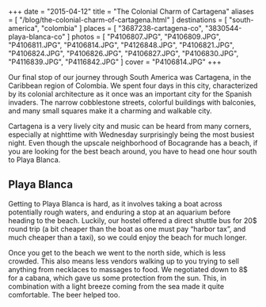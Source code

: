 +++
date    = "2015-04-12"
title   = "The Colonial Charm of Cartagena"
aliases = [ "/blog/the-colonial-charm-of-cartagena.html" ]
destinations = [ "south-america", "colombia" ]
places  = [ "3687238-cartagena-co", "3830544-playa-blanca-co" ]
photos  = [
  "P4106807.JPG", "P4106809.JPG", "P4106811.JPG", "P4106814.JPG", "P4126848.JPG",
  "P4106821.JPG", "P4106824.JPG", "P4106826.JPG", "P4106827.JPG", "P4106830.JPG",
  "P4116839.JPG", "P4116842.JPG"
]
cover = "P4106814.JPG"
+++

Our final stop of our journey through South America was Cartagena, in the Caribbean region of Colombia. We spent four days in this city, characterized by its colonial architecture as it once was an important city for the Spanish invaders. The narrow cobblestone streets, colorful buildings with balconies, and many small squares make it a charming and walkable city.
<!--more-->
Cartagena is a very lively city and music can be heard from many corners, especially at nighttime with Wednesday surprisingly being the most busiest night. Even though the upscale neighborhood of Bocagrande has a beach, if you are looking for the best beach around, you have to head one hour south to Playa Blanca.

## Playa Blanca
Getting to Playa Blanca is hard, as it involves taking a boat across potentially rough waters, and enduring a stop at an aquarium before heading to the beach. Luckily, our hostel offered a direct shuttle bus for 20$ round trip (a bit cheaper than the boat as one must pay “harbor tax”, and much cheaper than a taxi), so we could enjoy the beach for much longer.

Once you get to the beach we went to the north side, which is less crowded. This also means less vendors walking up to you trying to sell anything from necklaces to massages to food. We negotiated down to 8$ for a cabana, which gave us some protection from the sun. This, in combination with a light breeze coming from the sea made it quite comfortable. The beer helped too.